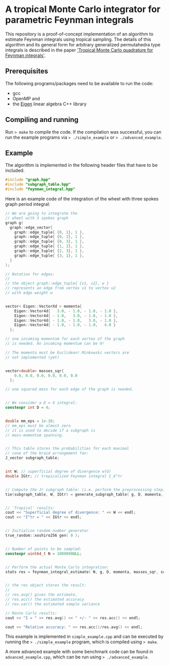 A tropical Monte Carlo integrator for parametric Feynman integrals
==================================================================

This repository is a proof-of-concept implementation of an algorithm to estimate Feynman integrals using tropical sampling. The details of this algorithm and its general form for arbitrary generalized permutahedra type integrals is described in the paper ['Tropical Monte Carlo quadrature for Feynman integrals'](ref). 

Prerequisites
-------------

The following programs/packages need to be available to run the code:

- gcc
- OpenMP and 
- the [Eigen](http://eigen.tuxfamily.org) linear algebra C++ library


Compiling and running
---------------------

Run `> make` to compile the code. If the compilation was successful, you can run the example programs via 
`> ./simple_example` or `> ./advanced_example`.


Example
-------

The algorithm is implemented in the following header files that have to be included:

```C++
#include "graph.hpp"
#include "subgraph_table.hpp"
#include "feynman_integral.hpp"
```

Here is an example code of the integration of the wheel with three spokes graph period integral:

```C++
// We are going to integrate the 
// wheel with 3 spokes graph 
graph g( 
  graph::edge_vector{ 
    graph::edge_tuple{ {0, 1}, 1 }, 
    graph::edge_tuple{ {0, 2}, 1 }, 
    graph::edge_tuple{ {0, 3}, 1 }, 
    graph::edge_tuple{ {1, 2}, 1 }, 
    graph::edge_tuple{ {2, 3}, 1 }, 
    graph::edge_tuple{ {3, 1}, 1 }, 
  } 
);

// Notation for edges:
//
// the object graph::edge_tuple{ {v1, v2}, w }
// represents an edge from vertex v1 to vertex v2
// with edge weight w


vector< Eigen::VectorXd > momenta{
    Eigen::Vector4d{   3.0, - 1.0, - 1.0, - 1.0 },
    Eigen::Vector4d{ - 1.0,   3.0, - 1.0, - 1.0 }, 
    Eigen::Vector4d{ - 1.0, - 1.0,   3.0, - 1.0 }, 
    Eigen::Vector4d{ - 1.0, - 1.0, - 1.0,   4.0 }
  };

// one incoming momentum for each vertex of the graph 
// is needed. An incoming momentum can be 0!

// The momenta must be Euclidean! Minkowski vectors are 
// not implemented (yet)


vector<double> masses_sqr{ 
    0.0, 0.0, 0.0, 0.0, 0.0, 0.0 
  };

// one squared mass for each edge of the graph is needed.


// We consider a D = 4 integral:
constexpr int D = 4;


double mm_eps = 1e-10; 
// mm_eps must be almost zero
// it is used to decide if a subgraph is 
// mass-momentum spanning.


// This table stores the probabilities for each maximal 
// cone of the braid arrangement fan:
J_vector subgraph_table;


int W; // superficial degree of divergence w(G)
double IGtr; // tropicalized Feynman integral I_G^tr


// Compute the Jr subgraph table: (i.e. perform the preprocessing step)
tie(subgraph_table, W, IGtr) = generate_subgraph_table( g, D, momenta, masses_sqr, mm_eps );


// 'Tropical' results:
cout << "Superficial degree of divergence: " << W << endl;
cout << "I^tr = " << IGtr << endl;


// Initialize random number generator
true_random::xoshiro256 gen( 0 );


// Number of points to be sampled:
constexpr uint64_t N = 1000000ULL;


// Perform the actual Monte Carlo integration:
stats res = feynman_integral_estimate( N, g, D, momenta, masses_sqr, subgraph_table, gen );


// the res object stores the result:
//
// res.avg() gives the estimate,
// res.acc() the estimated accuracy
// res.var() the estimated sample variance

// Monte Carlo results:
cout << "I = " << res.avg() << " +/- " << res.acc() << endl;

cout << "Relative accuracy: " << res.acc()/res.avg() << endl;
```

This example is implemented in `simple_example.cpp` and can be executed by running the `> ./simple_example` program, which is compiled using `> make`.

A more advanced example with some benchmark code can be found in `advanced_example.cpp`, which can be run using `> ./advanced_example`. 
